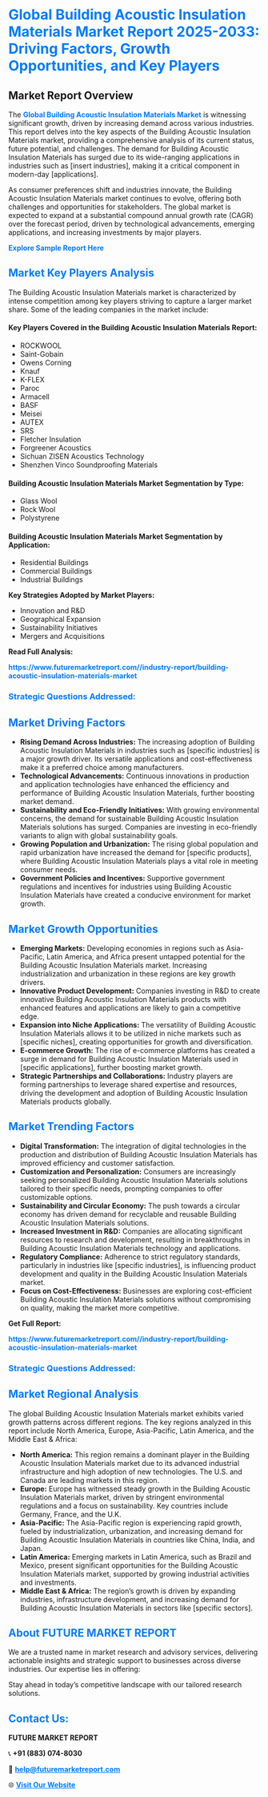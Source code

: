 <h1 style="color: #007BFF;">Global Building Acoustic Insulation Materials Market Report 2025-2033: Driving Factors, Growth Opportunities, and Key Players</h1>

<section id="overview">
<h2>Market Report Overview</h2>
<p>The <a href="https://www.futuremarketreport.com//industry-report/building-acoustic-insulation-materials-market" style="color: #007BFF; text-decoration: none;"><strong>Global Building Acoustic Insulation Materials Market</strong></a> is witnessing significant growth, driven by increasing demand across various industries. This report delves into the key aspects of the Building Acoustic Insulation Materials market, providing a comprehensive analysis of its current status, future potential, and challenges. The demand for Building Acoustic Insulation Materials has surged due to its wide-ranging applications in industries such as [insert industries], making it a critical component in modern-day [applications].</p>
<p>As consumer preferences shift and industries innovate, the Building Acoustic Insulation Materials market continues to evolve, offering both challenges and opportunities for stakeholders. The global market is expected to expand at a substantial compound annual growth rate (CAGR) over the forecast period, driven by technological advancements, emerging applications, and increasing investments by major players.</p>
</section>

<section id="overview">
<p><a href="https://www.futuremarketreport.com//request-sample/reportId=91081" style="color: #007BFF; text-decoration: none;"><strong>Explore Sample Report Here</strong></a></p>
</section>

<section id="key-players">
<h2 style="color: #007BFF;">Market Key Players Analysis</h2>
<p>The Building Acoustic Insulation Materials market is characterized by intense competition among key players striving to capture a larger market share. Some of the leading companies in the market include:</p>
<h4>Key Players Covered in the Building Acoustic Insulation Materials Report:</h4>
<ul><li>ROCKWOOL</li><li>Saint-Gobain</li><li>Owens Corning</li><li>Knauf</li><li>K-FLEX</li><li>Paroc</li><li>Armacell</li><li>BASF</li><li>Meisei</li><li>AUTEX</li><li>SRS</li><li>Fletcher Insulation</li><li>Forgreener Acoustics</li><li>Sichuan ZISEN Acoustics Technology</li><li>Shenzhen Vinco Soundproofing Materials</li></ul>
<h4>Building Acoustic Insulation Materials Market Segmentation by Type:</h4>
<ul><li>Glass Wool</li><li>Rock Wool</li><li>Polystyrene</li></ul>

<h4>Building Acoustic Insulation Materials Market Segmentation by Application:</h4>
<ul><li>Residential Buildings</li><li>Commercial Buildings</li><li>Industrial Buildings</li></ul>
<p><strong>Key Strategies Adopted by Market Players:</strong></p>
<ul>
<li>Innovation and R&D</li>
<li>Geographical Expansion</li>
<li>Sustainability Initiatives</li>
<li>Mergers and Acquisitions</li>
</ul>
</section>

<section>
<p><strong>Read Full Analysis: </strong></p><a href="https://www.futuremarketreport.com//industry-report/building-acoustic-insulation-materials-market" style="color: #007BFF; text-decoration: none;"><strong>https://www.futuremarketreport.com//industry-report/building-acoustic-insulation-materials-market</strong></a>
<h3 style="color: #007BFF;">Strategic Questions Addressed:</h3>
</section>

<section id="driving-factors">
<h2 style="color: #007BFF;">Market Driving Factors</h2>
<ul>
<li><strong>Rising Demand Across Industries:</strong> The increasing adoption of Building Acoustic Insulation Materials in industries such as [specific industries] is a major growth driver. Its versatile applications and cost-effectiveness make it a preferred choice among manufacturers.</li>
<li><strong>Technological Advancements:</strong> Continuous innovations in production and application technologies have enhanced the efficiency and performance of Building Acoustic Insulation Materials, further boosting market demand.</li>
<li><strong>Sustainability and Eco-Friendly Initiatives:</strong> With growing environmental concerns, the demand for sustainable Building Acoustic Insulation Materials solutions has surged. Companies are investing in eco-friendly variants to align with global sustainability goals.</li>
<li><strong>Growing Population and Urbanization:</strong> The rising global population and rapid urbanization have increased the demand for [specific products], where Building Acoustic Insulation Materials plays a vital role in meeting consumer needs.</li>
<li><strong>Government Policies and Incentives:</strong> Supportive government regulations and incentives for industries using Building Acoustic Insulation Materials have created a conducive environment for market growth.</li>
</ul>
</section>

<section id="growth-opportunities">
<h2 style="color: #007BFF;">Market Growth Opportunities</h2>
<ul>
<li><strong>Emerging Markets:</strong> Developing economies in regions such as Asia-Pacific, Latin America, and Africa present untapped potential for the Building Acoustic Insulation Materials market. Increasing industrialization and urbanization in these regions are key growth drivers.</li>
<li><strong>Innovative Product Development:</strong> Companies investing in R&D to create innovative Building Acoustic Insulation Materials products with enhanced features and applications are likely to gain a competitive edge.</li>
<li><strong>Expansion into Niche Applications:</strong> The versatility of Building Acoustic Insulation Materials allows it to be utilized in niche markets such as [specific niches], creating opportunities for growth and diversification.</li>
<li><strong>E-commerce Growth:</strong> The rise of e-commerce platforms has created a surge in demand for Building Acoustic Insulation Materials used in [specific applications], further boosting market growth.</li>
<li><strong>Strategic Partnerships and Collaborations:</strong> Industry players are forming partnerships to leverage shared expertise and resources, driving the development and adoption of Building Acoustic Insulation Materials products globally.</li>
</ul>
</section>

<section id="trending-factors">
<h2 style="color: #007BFF;">Market Trending Factors</h2>
<ul>
<li><strong>Digital Transformation:</strong> The integration of digital technologies in the production and distribution of Building Acoustic Insulation Materials has improved efficiency and customer satisfaction.</li>
<li><strong>Customization and Personalization:</strong> Consumers are increasingly seeking personalized Building Acoustic Insulation Materials solutions tailored to their specific needs, prompting companies to offer customizable options.</li>
<li><strong>Sustainability and Circular Economy:</strong> The push towards a circular economy has driven demand for recyclable and reusable Building Acoustic Insulation Materials solutions.</li>
<li><strong>Increased Investment in R&D:</strong> Companies are allocating significant resources to research and development, resulting in breakthroughs in Building Acoustic Insulation Materials technology and applications.</li>
<li><strong>Regulatory Compliance:</strong> Adherence to strict regulatory standards, particularly in industries like [specific industries], is influencing product development and quality in the Building Acoustic Insulation Materials market.</li>
<li><strong>Focus on Cost-Effectiveness:</strong> Businesses are exploring cost-efficient Building Acoustic Insulation Materials solutions without compromising on quality, making the market more competitive.</li>
</ul>
</section>

<section>
<p><strong>Get Full Report: </strong></p><a href="https://www.futuremarketreport.com//industry-report/building-acoustic-insulation-materials-market" style="color: #007BFF; text-decoration: none;"><strong>https://www.futuremarketreport.com//industry-report/building-acoustic-insulation-materials-market</strong></a>
<h3 style="color: #007BFF;">Strategic Questions Addressed:</h3>
</section>


<section id="regional-analysis">
<h2 style="color: #007BFF;">Market Regional Analysis</h2>
<p>The global Building Acoustic Insulation Materials market exhibits varied growth patterns across different regions. The key regions analyzed in this report include North America, Europe, Asia-Pacific, Latin America, and the Middle East & Africa:</p>
<ul>
<li><strong>North America:</strong> This region remains a dominant player in the Building Acoustic Insulation Materials market due to its advanced industrial infrastructure and high adoption of new technologies. The U.S. and Canada are leading markets in this region.</li>
<li><strong>Europe:</strong> Europe has witnessed steady growth in the Building Acoustic Insulation Materials market, driven by stringent environmental regulations and a focus on sustainability. Key countries include Germany, France, and the U.K.</li>
<li><strong>Asia-Pacific:</strong> The Asia-Pacific region is experiencing rapid growth, fueled by industrialization, urbanization, and increasing demand for Building Acoustic Insulation Materials in countries like China, India, and Japan.</li>
<li><strong>Latin America:</strong> Emerging markets in Latin America, such as Brazil and Mexico, present significant opportunities for the Building Acoustic Insulation Materials market, supported by growing industrial activities and investments.</li>
<li><strong>Middle East & Africa:</strong> The region’s growth is driven by expanding industries, infrastructure development, and increasing demand for Building Acoustic Insulation Materials in sectors like [specific sectors].</li>
</ul>
</section>

<footer>
<h2 style="color: #007BFF;">About FUTURE MARKET REPORT</h2>
<p>We are a trusted name in market research and advisory services, delivering actionable insights and strategic support to businesses across diverse industries. Our expertise lies in offering:</p>

<p>Stay ahead in today’s competitive landscape with our tailored research solutions.</p>

<h2 style="color: #007BFF;">Contact Us:</h2>
<p><strong>FUTURE MARKET REPORT</strong></p>
<p>📞 <strong>+91 (883) 074-8030</strong></p>
<p>📧 <strong><a href="mailto:help@futuremarketreport.com" style="color: #007BFF;">help@futuremarketreport.com</a></strong></p>
<p>🌐 <strong><a href="https://www.futuremarketreport.com/" style="color: #007BFF;">Visit Our Website</a></strong></p>
</footer>